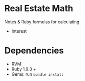 # Real Estate Math

Notes & Ruby formulas for calculating:

* Interest

# Dependencies 

* RVM
* Ruby 1.9.3 +
* Gems: run `bundle install`